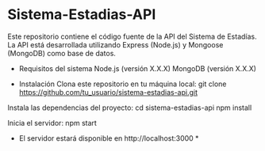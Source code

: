 # Sistema-Estadias-API

Este repositorio contiene el código fuente de la API del Sistema de Estadías. 
La API está desarrollada utilizando Express (Node.js) y Mongoose (MongoDB) como base de datos.

- Requisitos del sistema
Node.js (versión X.X.X)
MongoDB (versión X.X.X)

- Instalación
Clona este repositorio en tu máquina local:
  git clone https://github.com/tu_usuario/sistema-estadias-api.git

Instala las dependencias del proyecto:
  cd sistema-estadias-api
  npm install

Inicia el servidor:
  npm start
  
* El servidor estará disponible en http://localhost:3000 *
